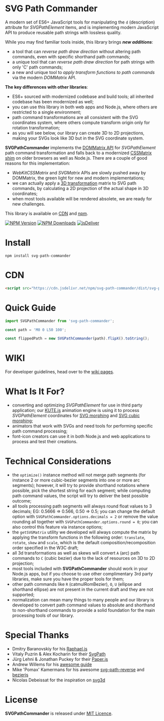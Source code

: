 # SVG Path Commander

A modern set of ES6+ JavaScript tools for manipulating the `d` (description) attribute for *SVGPathElement* items, and is implementing modern JavaScript API to produce reusable path strings with lossless quality.

While you may find familiar tools inside, this library brings ***new additions***:
* a tool that can *reverse path draw direction* without altering path commands, even with specific shorthand path commands;
* a unique tool that can *reverse path draw direction* for path strings with only 'C' path commands;
* a new and unique tool to *apply transform functions to path commands* via the modern *DOMMatrix* API.

**The key differences with other libraries**:
* ES6+ sourced with modernized codebase and build tools; all inherited codebase has been modernized as well;
* you can use this library in both web apps and Node.js, where others are restricted to a single environment;
* path command transformations are all consistent with the SVG coordinates system, where others compute transform origin only for rotation transformation;
* as you will see below, our library can create 3D to 2D projections, making your SVGs look like 3D but in the SVG coordinate system.

**SVGPathCommander** implements the [DOMMatrix API](https://developer.mozilla.org/en-US/docs/Web/API/DOMMatrix) for *SVGPathElement* path command transformation and falls back to a modernized [CSSMatrix shim](https://github.com/thednp/DOMMatrix) on older browsers as well as Node.js.
There are a couple of good reasons for this implementation:
* *WebKitCSSMatrix* and *SVGMatrix* APIs are slowly pushed away by DOMMatrix, the green light for new and modern implementations;
* we can actually apply a [3D transformation](https://github.com/ndebeiss/svg3d) matrix to SVG path commands, by calculating a 2D projection of the actual shape in 3D coordinates;
* when most tools available will be rendered absolete, we are ready for new challenges.

This library is available on [CDN](https://www.jsdelivr.com/package/npm/svg-path-commander) and [npm](https://www.npmjs.com/package/svg-path-commander). 

[![NPM Version](https://img.shields.io/npm/v/svg-path-commander.svg?style=flat-square)](https://www.npmjs.com/package/svg-path-commander)
[![NPM Downloads](https://img.shields.io/npm/dm/svg-path-commander.svg?style=flat-square)](http://npm-stat.com/charts.html?svg-path-commander)
[![jsDeliver](https://data.jsdelivr.com/v1/package/npm/svg-path-commander/badge)](https://www.jsdelivr.com/package/npm/svg-path-commander)


# Install

```
npm install svg-path-commander
```


# CDN
```html
<script src="https://cdn.jsdelivr.net/npm/svg-path-commander/dist/svg-path-commander.min.js">
```

# Quick Guide
```js
import SVGPathCommander from 'svg-path-commander';

const path = 'M0 0 L50 100';

const flippedPath = new SVGPathCommander(path).flipX().toString();
```

# WIKI
For developer guidelines, head over to the [wiki pages](https://github.com/thednp/svg-path-commander/wiki).


# What Is It For?

* converting and optimizing *SVGPathElement* for use in third party application; our [KUTE.js](https://github.com/thednp/kute.js) animation engine is using it to process *SVGPathElement* coordinates for [SVG morphing](https://thednp.github.io/kute.js/svgMorph.html) and [SVG cubic morphing](https://thednp.github.io/kute.js/svgCubicMorph.html);
* animators that work with SVGs and need tools for performing specific path command processing;
* font-icon creators can use it in both Node.js and web applications to process and test their creations.


# Technical Considerations

* the `optimize()` instance method will not merge path segments (for instance 2 or more cubic-bezier segments into one or more arc segments); however, it will try to provide shorthand notations where possible, pick the shortest string for each segment; while computing path command values, the script will try to deliver the best possible outcome;
* all tools processing path segments will always round float values to 3 decimals; EG: 0.5666 => 0.566, 0.50 => 0.5; you can change the default option with `SVGPathCommander.options.decimals = 2` or remove the value rounding all together with `SVGPathCommander.options.round = 0`; you can also control this feature via instance options;
* the `getSVGMatrix` utility we developed will always compute the matrix by applying the transform functions in the following order: `translate`, `rotate`, `skew` and `scale`, which is the default composition/recomposition order specified in the W3C draft;
* all 3d transformations as well as skews will convert `A` (arc) path commands to `C` (cubic bezier) due to the lack of resources on 3D to 2D projection;
* most tools included with **SVGPathCommander** should work in your Node.js apps, but if you choose to use other complimentary 3rd party libraries, make sure you have the proper tools for them;
* other path commands like `R` (catmulRomBezier), `O`, `U` (ellipse and shorthand ellipse) are not present in the current draft and they are not supported;
* normalization can mean many things to many people and our library is developed to convert path command values to absolute and shorthand to non-shorthand commands to provide a solid foundation for the main processing tools of our library.


# Special Thanks

* Dmitry Baranovskiy for his [Raphael.js](https://dmitrybaranovskiy.github.io/raphael/)
* Vitaly Puzrin & Alex Kocharin for their [SvgPath](https://github.com/fontello/svgpath)
* Jürg Lehni & Jonathan Puckey for their [Paper.js](https://github.com/paperjs/paper.js/)
* Andrew Willems for his [awesome guide](https://stackoverflow.com/users/5218951/andrew-willems)
* Mike 'Pomax' Kamermans for his awesome [svg-path-reverse](https://github.com/Pomax/svg-path-reverse) and [bezierjs](https://github.com/Pomax/bezierjs)
* Nicolas Debeissat for the inspiration on [svg3d](https://github.com/ndebeiss/svg3d)

# License
**SVGPathCommander** is released under [MIT Licence](https://github.com/thednp/svg-path-commander/blob/master/LICENSE).
